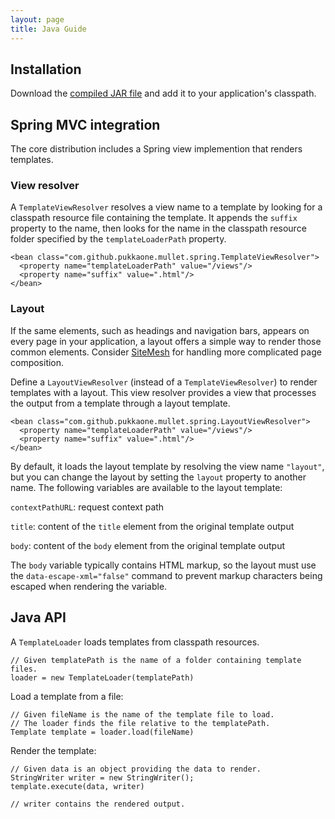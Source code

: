 ```yaml
---
layout: page
title: Java Guide
---
```


## Installation

Download the [compiled JAR file](https://github.com/pukkaone/mullet/downloads)
and add it to your application's classpath.


## Spring MVC integration

The core distribution includes a Spring view implemention that renders
templates.


### View resolver

A `TemplateViewResolver` resolves a view name to a template by looking for a
classpath resource file containing the template.  It appends the `suffix`
property to the name, then looks for the name in the classpath resource folder
specified by the `templateLoaderPath` property.

    <bean class="com.github.pukkaone.mullet.spring.TemplateViewResolver">
      <property name="templateLoaderPath" value="/views"/>
      <property name="suffix" value=".html"/>
    </bean>


### Layout

If the same elements, such as headings and navigation bars, appears on every
page in your application, a layout offers a simple way to render those common
elements.  Consider [SiteMesh](https://github.com/sitemesh/sitemesh2) for
handling more complicated page composition.

Define a `LayoutViewResolver` (instead of a `TemplateViewResolver`) to render
templates with a layout.  This view resolver provides a view that processes the
output from a template through a layout template.

    <bean class="com.github.pukkaone.mullet.spring.LayoutViewResolver">
      <property name="templateLoaderPath" value="/views"/>
      <property name="suffix" value=".html"/>
    </bean>

By default, it loads the layout template by resolving the view name `"layout"`,
but you can change the layout by setting the `layout` property to another name.
The following variables are available to the layout template:

`contextPathURL`: request context path

`title`: content of the `title` element from the original template output

`body`: content of the `body` element from the original template output

The `body` variable typically contains HTML markup, so the layout must use the
`data-escape-xml="false"` command to prevent markup characters being escaped
when rendering the variable.


## Java API

A `TemplateLoader` loads templates from classpath resources.

    // Given templatePath is the name of a folder containing template files.
    loader = new TemplateLoader(templatePath)

Load a template from a file:

    // Given fileName is the name of the template file to load.
    // The loader finds the file relative to the templatePath.
    Template template = loader.load(fileName)

Render the template:

    // Given data is an object providing the data to render.
    StringWriter writer = new StringWriter();
    template.execute(data, writer)

    // writer contains the rendered output.
